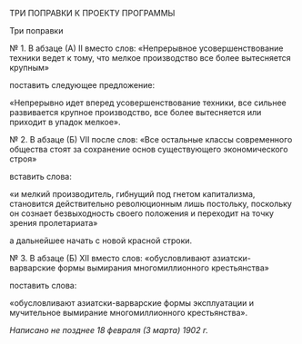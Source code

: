 ТРИ ПОПРАВКИ К ПРОЕКТУ ПРОГРАММЫ

Три поправки

№ 1. В абзаце (А) II вместо слов: «Непрерывное усовершенствование техники ведет к тому, что мелкое производство все более вытесняется крупным»

поставить следующее предложение:

«Непрерывно идет вперед усовершенствование техники, все сильнее развивается крупное производство, все более вытесняется или приходит в упадок мелкое».

№ 2. В абзаце (Б) VII после слов: «Все остальные классы современного общества стоят за сохранение основ существующего экономического строя»

вставить слова:

«и мелкий производитель, гибнущий под гнетом капитализма, становится действи­тельно революционным лишь постольку, поскольку он сознает безвыходность своего положения и переходит на точку зрения пролетариата»

а дальнейшее начать с новой красной строки.

№ 3. В абзаце (Б) XII вместо слов: «обусловливают азиатски-варварские формы вы­мирания многомиллионного крестьянства»

поставить слова:

«обусловливают азиатски-варварские формы эксплуатации и мучительное вымира­ние многомиллионного крестьянства».

_Написано не позднее 18 февраля (3 марта) 1902 г._
